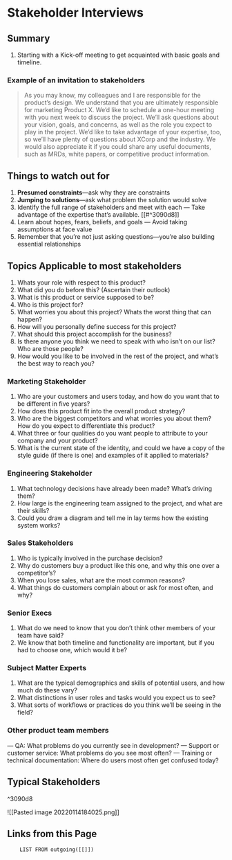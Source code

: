 # Stakeholder Interviews

## Summary
1. Starting with a Kick-off meeting to get acquainted with basic goals and timeline.

### Example of an invitation to stakeholders

> As you may know, my colleagues and I are responsible for the product’s design. We understand that you are ultimately responsible for marketing Product X. We’d like to schedule a one-hour meeting with you next week to discuss the project. We’ll ask questions about your vision, goals, and concerns, as well as the role you expect to play in the project. We’d like to take advantage of your expertise, too, so we’ll have plenty of questions about XCorp and the industry. We would also appreciate it if you could share any useful documents, such as MRDs, white papers, or competitive product information.

## Things to watch out for
1. **Presumed constraints**—ask why they are constraints
2. **Jumping to solutions**—ask what problem the solution would solve
3. Identify the full range of stakeholders and meet with each — Take advantage of the expertise that’s available. [[#^3090d8]]
4.  Learn about hopes, fears, beliefs, and goals — Avoid taking assumptions at face value
5.  Remember that you’re not just asking questions—you’re also building essential relationships

## Topics Applicable to most stakeholders
1. Whats your role with respect to this product?
2. What did you do before this? (Ascertain their outlook)
3. What is this product or service supposed to be?
4. Who is this project for?
5. What worries you about this project? Whats the worst thing that can happen?
6. How will you personally define success for this project?
7. What should this project accomplish for the business?
8. Is there anyone you think we need to speak with who isn’t on our list? Who are those people?
9. How would you like to be involved in the rest of the project, and what’s the best way to reach you?

### Marketing Stakeholder
1. Who are your customers and users today, and how do you want that to be different in five years?
2. How does this product fit into the overall product strategy?
3. Who are the biggest competitors and what worries you about them? How do you expect to differentiate this product?
4. What three or four qualities do you want people to attribute to your company and your product?
5. What is the current state of the identity, and could we have a copy of the style guide (if there is one) and examples of it applied to materials?

### Engineering Stakeholder
1. What technology decisions have already been made? What’s driving them?
2. How large is the engineering team assigned to the project, and what are their skills?
3. Could you draw a diagram and tell me in lay terms how the existing system works?

### Sales Stakeholders
1. Who is typically involved in the purchase decision?
2. Why do customers buy a product like this one, and why this one over a competitor’s?
3. When you lose sales, what are the most common reasons?
4. What things do customers complain about or ask for most often, and why?

### Senior Execs
1. What do we need to know that you don’t think other members of your team have said?
2. We know that both timeline and functionality are important, but if you had to choose one, which would it be?

### Subject Matter Experts
1. What are the typical demographics and skills of potential users, and how much do these vary?
2. What distinctions in user roles and tasks would you expect us to see?
3. What sorts of workflows or practices do you think we’ll be seeing in the field?

### Other product team members
— QA: What problems do you currently see in development?
— Support or customer service: What problems do you see most often?
— Training or technical documentation: Where do users most often get confused today?


## Typical Stakeholders

^3090d8

![[Pasted image 20220114184025.png]]
## Links from this Page
```dataview  
	LIST FROM outgoing([[]])
```